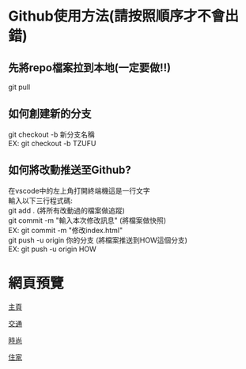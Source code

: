 # Github使用方法(請按照順序才不會出錯)
## 先將repo檔案拉到本地(一定要做!!)
git pull

## 如何創建新的分支
git checkout -b 新分支名稱<br>
EX: git checkout -b TZUFU<br>

## 如何將改動推送至Github?
在vscode中的左上角打開終端機這是一行文字<br>
輸入以下三行程式碼:<br>
git add . (將所有改動過的檔案做追蹤)<br>
git commit -m "輸入本次修改訊息" (將檔案做快照)<br>
EX: git commit -m "修改index.html"<br>
git push -u origin 你的分支 (將檔案推送到HOW這個分支)<br>
EX: git push -u origin HOW<br>


# 網頁預覽
[主頁](https://study4mylife.github.io/Steinlux-Carbon-Footprint/Steinlux-Carbon-Footprint/index.html)

[交通](https://study4mylife.github.io/Steinlux-Carbon-Footprint/Steinlux-Carbon-Footprint/traffic.html)

[時尚](https://study4mylife.github.io/Steinlux-Carbon-Footprint/Steinlux-Carbon-Footprint/fashion.html)

[住家](https://study4mylife.github.io/Steinlux-Carbon-Footprint/Steinlux-Carbon-Footprint/home.html)
